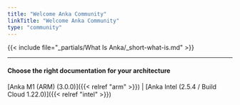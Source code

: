 ```yaml
---
title: "Welcome Anka Community"
linkTitle: "Welcome Anka Community"
type: "community"
---
```


{{< include file="_partials/What Is Anka/_short-what-is.md" >}}

---

#### Choose the right documentation for your architecture

[Anka M1 (ARM) (3.0.0)]({{< relref "arm" >}}) | [Anka Intel (2.5.4 / Build Cloud 1.22.0)]({{< relref "intel" >}})

